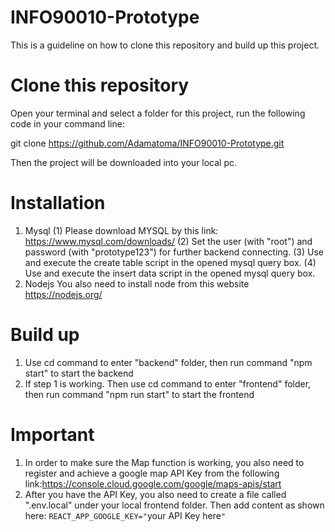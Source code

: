 # INFO90010-Prototype
This is a guideline on how to clone this repository and build up this project.
# Clone this repository
Open your terminal and select a folder for this project, run the following code in your command line: 

git clone https://github.com/Adamatoma/INFO90010-Prototype.git

Then the project will be downloaded into your local pc.

# Installation
1. Mysql
(1) Please download MYSQL by this link: https://www.mysql.com/downloads/
(2) Set the user (with "root") and password (with "prototype123") for further backend connecting.
(3) Use and execute the create table script in the opened mysql query box.
(4) Use and execute the insert data script in the opened mysql query box.
2. Nodejs
      You also need to install node from this website https://nodejs.org/
# Build up
1. Use cd command to enter "backend" folder, then run command "npm start" to start the backend
2. If step 1 is working. Then use cd command to enter "frontend" folder, then run command "npm run start" to start the frontend

# Important
1. In order to make sure the Map function is working, you also need to register and achieve a google map API Key from the following link:https://console.cloud.google.com/google/maps-apis/start
2. After you have the API Key, you also need to create a file called ".env.local" under your local frontend folder. Then add content as shown here:
     `REACT_APP_GOOGLE_KEY="`your API Key here`"`
